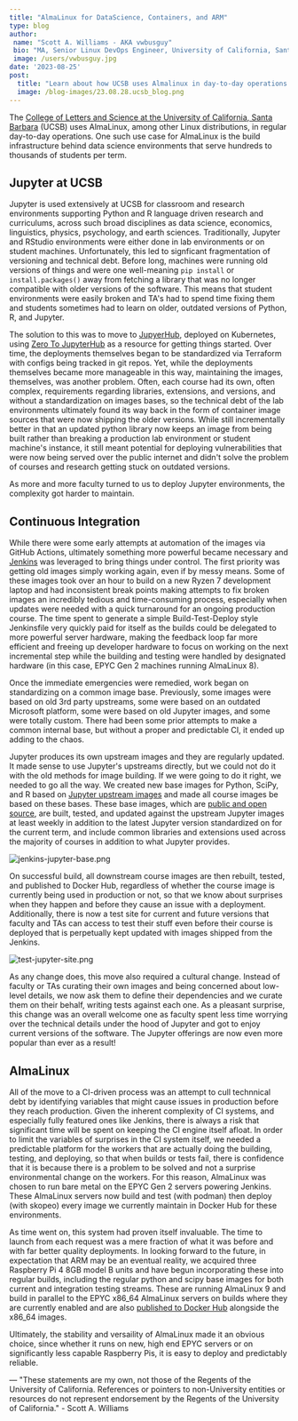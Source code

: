 ```yaml
---
title: "AlmaLinux for DataScience, Containers, and ARM"
type: blog
author: 
 name: "Scott A. Williams - AKA vwbusguy"
 bio: "MA, Senior Linux DevOps Engineer, University of California, Santa Barbara"
 image: /users/vwbusguy.jpg
date: '2023-08-25'
post:
  title: "Learn about how UCSB uses Almalinux in day-to-day operations."
  image: /blog-images/23.08.28.ucsb_blog.png
---
```



The [College of Letters and Science at the University of California, Santa Barbara](https://lsit.ucsb.edu/) (UCSB) uses AlmaLinux, among other Linux distributions, in regular day-to-day operations. One such use case for AlmaLinux is the build infrastructure behind data science environments that serve hundreds to thousands of students per term.

## Jupyter at UCSB

Jupyter is used extensively at UCSB for classroom and research environments supporting Python and R language driven research and curriculums, across such broad disciplines as data science, economics, linguistics, physics, psychology, and earth sciences. Traditionally, Jupyter and RStudio environments were either done in lab environments or on student machines. Unfortunately, this led to signficant fragmentation of versioning and technical debt. Before long, machines were running old versions of things and were one well-meaning `pip install` or `install.packages()` away from fetching a library that was no longer compatible with older versions of the software. This means that student environments were easily broken and TA's had to spend time fixing them and students sometimes had to learn on older, outdated versions of Python, R, and Jupyter.

The solution to this was to move to [JupyerHub](https://jupyter.org/hub), deployed on Kubernetes, using [Zero To JupyterHub](https://zero-to-jupyterhub.readthedocs.io) as a resource for getting things started. Over time, the deployments themselves began to be standardized via Terraform with configs being tracked in git repos. Yet, while the deployments themselves became more manageable in this way, maintaining the images, themselves, was another problem. Often, each course had its own, often complex, requirements regarding libraries, extensions, and versions, and without a standardization on images bases, so the technical debt of the lab environments ultimately found its way back in the form of container image sources that were now shipping the older versions. While still incrementally better in that an updated python library now keeps an image from being built rather than breaking a production lab environment or student machine's instance, it still meant potential for deploying vulnerabilities that were now being served over the public internet and didn't solve the problem of courses and research getting stuck on outdated versions.

As more and more faculty turned to us to deploy Jupyter environments, the complexity got harder to maintain.

## Continuous Integration

While there were some early attempts at automation of the images via GitHub Actions, ultimately something more powerful became necessary and [Jenkins](https://jenkins.io) was leveraged to bring things under control. The first priority was getting old images simply working again, even if by messy means. Some of these images took over an hour to build on a new Ryzen 7 development laptop and had inconsistent break points making attempts to fix broken images an incredibly tedious and time-consuming process, especially when updates were needed with a quick turnaround for an ongoing production course. The time spent to generate a simple Build-Test-Deploy style Jenkinsfile very quickly paid for itself as the builds could be delegated to more powerful server hardware, making the feedback loop far more efficient and freeing up developer hardware to focus on working on the next incremental step while the building and testing were handled by designated hardware (in this case, EPYC Gen 2 machines running AlmaLinux 8). 

Once the immediate emergencies were remedied, work began on standardizing on a common image base. Previously, some images were based on old 3rd party upstreams, some were based on an outdated Microsoft platform, some were based on old Jupyter images, and some were totally custom. There had been some prior attempts to make a common internal base, but without a proper and predictable CI, it ended up adding to the chaos. 

Jupyter produces its own upstream images and they are regularly updated. It made sense to use Jupyter's upstreams directly, but we could not do it with the old methods for image building. If we were going to do it right, we needed to go all the way. We created new base images for Python, SciPy, and R based on [Jupyter upstream images](https://github.com/jupyter/docker-stacks) and made all course images be based on these bases. These base images, which are [public and open source](https://github.com/UCSB-PSTAT/jupyter-base), are built, tested, and updated against the upstream Jupyter images at least weekly in addition to the latest Jupyter version standardized on for the current term, and include common libraries and extensions used across the majority of courses in addition to what Jupyter provides.

![jenkins-jupyter-base.png](/blog-images/jenkins-jupyter-base.png)

On successful build, all downstream course images are then rebuilt, tested, and published to Docker Hub, regardless of whether the course image is currently being used in production or not, so that we know about surprises when they happen and before they cause an issue with a deployment. Additionally, there is now a test site for current and future versions that faculty and TAs can access to test their stuff even before their course is deployed that is perpetually kept updated with images shipped from the Jenkins.

![test-jupyter-site.png](/blog-images/test-jupyter-site.png)

As any change does, this move also required a cultural change. Instead of faculty or TAs curating their own images and being concerned about low-level details, we now ask them to define their dependencies and we curate them on their behalf, writing tests against each one. As a pleasant surprise, this change was an overall welcome one as faculty spent less time worrying over the technical details under the hood of Jupyter and got to enjoy current versions of the software. The Jupyter offerings are now even more popular than ever as a result!

## AlmaLinux
All of the move to a CI-driven process was an attempt to cull technnical debt by identifying variables that might cause issues in production before they reach production. Given the inherent complexity of CI systems, and especially fully featured ones like Jenkins, there is always a risk that significant time will be spent on keeping the CI engine itself afloat. In order to limit the variables of surprises in the CI system itself, we needed a predictable platform for the workers that are actually doing the building, testing, and deploying, so that when builds or tests fail, there is confidence that it is because there is a problem to be solved and not a surprise environmental change on the workers. For this reason, AlmaLinux was chosen to run bare metal on the EPYC Gen 2 servers powering Jenkins. These AlmaLinux servers now build and test (with podman) then deploy (with skopeo) every image we currently maintain in Docker Hub for these environments.

As time went on, this system had proven itself invaluable. The time to launch from each request was a mere fraction of what it was before and with far better quality deployments. In looking forward to the future, in expectation that ARM may be an eventual reality, we acquired three Raspberry Pi 4 8GB model B units and have begun incorporating these into regular builds, including the regular python and scipy base images for both current and integration testing streams. These are running AlmaLinux 9 and build in parallel to the EPYC x86_64 AlmaLinux servers on builds where they are currently enabled and are also [published to Docker Hub](https://hub.docker.com/r/ucsb/jupyter-base/tags) alongside the x86_64 images.

Ultimately, the stability and versaility of AlmaLinux made it an obvious choice, since whether it runs on new, high end EPYC servers or on significantly less capable Raspberry Pis, it is easy to deploy and predictably reliable.


—
"These statements are my own, not those of the Regents of the University of California. References or pointers to non-University entities or resources do not represent endorsement by the Regents of the University of California." - Scott A. Williams